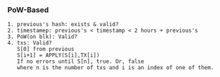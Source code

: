 ### PoW-Based
    1. previous's hash: exists & valid?
    2. timestamep: previous's < timestamp < 2 hours + previous's
    3. PoW(on blk): Valid?
    4. txs: Valid?
       S[0] from previous
       S[i+1] = APPLY(S[i],TX[i])
       If no errors until S[n], true. Or, false
       where n is the number of txs and i is an index of one of them.
### 
    
